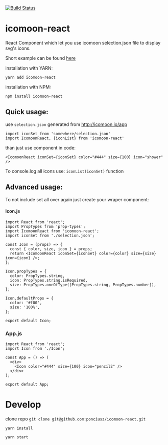 [![Build Status](https://travis-ci.org/ponciusz/icomoon-react.svg?branch=master)](https://travis-ci.org/ponciusz/icomoon-react)

# icomoon-react

React Component which let you use icomoon selection.json file to display svg's icons. 

Short example can be found [here](https://codesandbox.io/s/q89onw1kqq)

installation with YARN:
```
yarn add icomoon-react
```
installation with  NPM:
```
npm install icomoon-react
```

## Quick usage:

use `selection.json` generated from http://icomoon.io/app

```
import iconSet from 'somewhere/selection.json'
import IcomoonReact, {iconList} from 'icomoon-react'
```

than just use component in code:

```
<IcomoonReact iconSet={iconSet} color="#444" size={100} icon="shower" />
```

To console.log all icons use: `iconList(iconSet)` function

## Advanced usage:

To not include set all over again just create your wraper component:

#### Icon.js
```
import React from 'react';
import PropTypes from 'prop-types';
import IcomoonReact from 'icomoon-react';
import iconSet from './selection.json';

const Icon = (props) => {
  const { color, size, icon } = props;
  return <IcomoonReact iconSet={iconSet} color={color} size={size} icon={icon} />;
};

Icon.propTypes = {
  color: PropTypes.string,
  icon: PropTypes.string.isRequired,
  size: PropTypes.oneOfType([PropTypes.string, PropTypes.number]),
};

Icon.defaultProps = {
  color: '#f00',
  size: '100%',
};

export default Icon;
```

### App.js
```
import React from 'react';
import Icon from './Icon';

const App = () => (
  <div>
    <Icon color="#444" size={100} icon="pencil2" />
  </div>
);

export default App;
```

# Develop

clone repo `git clone git@github.com:ponciusz/icomoon-react.git`

`yarn install`

`yarn start`
